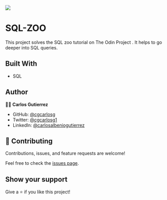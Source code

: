 ![](https://img.shields.io/badge/Microverse-blueviolet)

# SQL-ZOO
This project solves the SQL zoo tutorial on The Odin Project . It helps to go deeper into SQL queries.

## Built With

- SQL

## Author

👨‍💻 **Carlos Gutierrez**

- GitHub: [@cgcarlosg](https://github.com/cgcarlosg)
- Twitter: [@cgcarlosg1](https://twitter.com/cgcarlosg1)
- LinkedIn: [@carlosalbeniogutierrez](https://linkedin.com/in/carlosalbeniogutierrez)

## 🤝 Contributing

Contributions, issues, and feature requests are welcome!

Feel free to check the [issues page](https://github.com/cgcarlosg/SQL-ZOO/issues).

## Show your support

Give a ⭐️ if you like this project!
